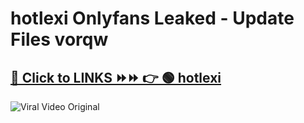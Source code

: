 
 # hotlexi Onlyfans Leaked - Update Files vorqw

## <h2><a href="https://clipsfans.com/hotlexi&ref=git">🔗 Click to LINKS ⏩⏩ 👉 🟢 hotlexi </a></h2>

<a href="https://clipsfans.com/hotlexi&ref=git" rel="nofollow" data-target="animated-image.originalLink"><img src="https://i.ibb.co.com/xMMVF88/686577567.gif" alt="Viral Video Original" style="max-width: 100%; display: inline-block;" data-target="animated-image.originalImage"></a>

